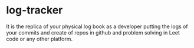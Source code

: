 # log-tracker

It is the replica of your physical log book as a developer putting the logs of your commits and create of repos in github and problem solving in Leet code or any other platform.
